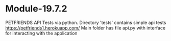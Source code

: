 # Module-19.7.2
PETFRIENDS API Tests via python. Directory 'tests' contains simple api tests https://petfriends1.herokuapp.com/ 
Main folder has file api.py with interface for interacting with the application